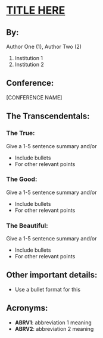 # [TITLE HERE](linkhere.com)

## By: 

Author One (1), Author Two (2)

1. Institution 1
2. Institution 2

## Conference:

[CONFERENCE NAME]

## The Transcendentals:

### The True:

Give a 1-5 sentence summary and/or

- Include bullets 
- For other relevant points

### The Good:

Give a 1-5 sentence summary and/or

- Include bullets 
- For other relevant points

### The Beautiful:

Give a 1-5 sentence summary and/or

- Include bullets 
- For other relevant points

## Other important details:

- Use a bullet format for this

## Acronyms:
- **ABRV1**: abbreviation 1 meaning
- **ABRV2**: abbreviation 2 meaning